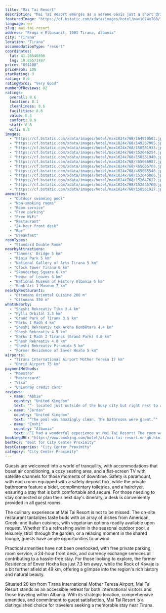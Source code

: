 ```yaml
---
title: "Mai Tai Resort"
description: "Mai Tai Resort emerges as a serene oasis just a short drive from the heart of Tirana, offering a blend of comfort, convenience, and culinary delights."
featuredImage: "https://cf.bstatic.com/xdata/images/hotel/max1024x768/164950502.jpg?k=c92a4b679ba333112017afb31bbf66493abb18334011cab25b07cc1e2c753587&o=&hp=1"
language: en
slug: mai-tai-resort
address: "Rruga e Elbasanit, 1001 Tirana, Albania"
city: "Tirana"
location: "Tirana"
accommodationType: "resort"
coordinates:
  lat: 41.28540896
  lng: 19.85571487
price: "US$108"
priceFrom: 108
starRating: 3
rating: 8.6
ratingWords: "Very Good"
numberOfReviews: 82
ratings:
  overall: 8.6
  location: 8.1
  cleanliness: 8.6
  facilities: 8.6
  value: 8.4
  comfort: 8.9
  staff: 8.8
  wifi: 8.8
images:
  - "https://cf.bstatic.com/xdata/images/hotel/max1024x768/164950502.jpg?k=c92a4b679ba333112017afb31bbf66493abb18334011cab25b07cc1e2c753587&o=&hp=1"
  - "https://cf.bstatic.com/xdata/images/hotel/max1024x768/149267905.jpg?k=3282b1c682b34669f27558614ca3d9ecaff13bb80aa6468aa05c8c1b5a6d4161&o=&hp=1"
  - "https://cf.bstatic.com/xdata/images/hotel/max1024x768/150561933.jpg?k=a5e11f77d43aee1c6d286e4c0925dc97818233e5a26cfd0e7d7e609554bb7960&o=&hp=1"
  - "https://cf.bstatic.com/xdata/images/hotel/max1024x768/152646254.jpg?k=c3381f6987528329f5dffc04d0a830327d37cd834c71d1d1f2db970e909a5dce&o=&hp=1"
  - "https://cf.bstatic.com/xdata/images/hotel/max1024x768/150561940.jpg?k=33f79eeefd2cba2b8d0898d1a116ed1ab1401d70c2220dc1f5dd57620cf03d94&o=&hp=1"
  - "https://cf.bstatic.com/xdata/images/hotel/max1024x768/465086087.jpg?k=cd7cb7ad0e9f96ca852d87bdca514a291e58481faa1e148c4792eb5a78b732f8&o=&hp=1"
  - "https://cf.bstatic.com/xdata/images/hotel/max1024x768/465085768.jpg?k=f15f7c10370fc4fceeed3f6d0a3deb3bac04da4e886913fdbf258fb316973269&o=&hp=1"
  - "https://cf.bstatic.com/xdata/images/hotel/max1024x768/465085546.jpg?k=2f79dfcbb5b9b239771ddacda91d93b4e514c3c271b5a4005b6e18186a6e317c&o=&hp=1"
  - "https://cf.bstatic.com/xdata/images/hotel/max1024x768/152645866.jpg?k=17837b341d01b54c4f63d999e7eb588e77273593efa932209603830607b28b60&o=&hp=1"
  - "https://cf.bstatic.com/xdata/images/hotel/max1024x768/152647622.jpg?k=85c3dd1128ca8a8891805ff284d804c4bf3031a908207fb3db61dc145d7804d3&o=&hp=1"
  - "https://cf.bstatic.com/xdata/images/hotel/max1024x768/152645760.jpg?k=30dea1002898647db3c30fd09e12f0fdbe948c646f1e4a6d0d2a046d0fd3a453&o=&hp=1"
  - "https://cf.bstatic.com/xdata/images/hotel/max1024x768/150561927.jpg?k=81dcb07b7efe19324afb658abdb2bcc64915d3ecc2c61eb6eeff4f8e5a112e77&o=&hp=1"
amenities:
  - "Outdoor swimming pool"
  - "Non-smoking rooms"
  - "Room service"
  - "Free parking"
  - "Free WiFi"
  - "Restaurant"
  - "24-hour front desk"
  - "Bar"
  - "Breakfast"
roomTypes:
  - "Standard Double Room"
nearbyAttractions:
  - "Tanners' Bridge 5 km"
  - "Rinia Park 5 km"
  - "National Gallery of Arts Tirana 5 km"
  - "Clock Tower Tirana 6 km"
  - "Skanderbeg Square 6 km"
  - "House of Leaves 6 km"
  - "National Museum of History Albania 6 km"
  - "Bunk'Art 1 Museum 7 km"
nearbyRestaurants:
  - "Ottomans Oriental Cuisine 200 m"
  - "Ottomans 350 m"
whatsNearby:
  - "Sheshi Rekreativ Tika 3.4 km"
  - "Pylli Orbital 3.8 km"
  - "Grand Park of Tirana 3.9 km"
  - "Parku I Madh 4 km"
  - "Sheshi Rekreativ tek Arena Kombëtare 4.4 km"
  - "Shesh Rekreativ 4.5 km"
  - "Parku I Madh I Tiranës (Grand Park) 4.6 km"
  - "Shesh Rekreativ 4.8 km"
  - "Sheshi Rekreativ Piramida 5 km"
  - "Former Residence of Enver Hoxha 5 km"
airports:
  - "Tirana International Airport Mother Teresa 17 km"
  - "Ohrid Airport 75 km"
paymentMethods:
  - "Maestro"
  - "Mastercard"
  - "Visa"
  - "UnionPay credit card"
reviews:
  - name: "Abbie"
    country: "United Kingdom"
    text: "“- located just outside of the busy city but right next to a shopping Center so it was easy to get a bus or taxi to places - The pool was clean and a great place to relax I travelled at the end of the “summer season” on the weekend the music was...”"
  - name: "Jordan"
    country: "United Kingdom"
    text: "“The pool was amazingly clean. The bathrooms were great.”"
  - name: "Enxhi"
    country: "Albania"
    text: "“I had a wonderful experience at Mai Tai Resort! The room was very clean, comfortable and spacious. The staff is extremely efficient, pleasant and helpful. The breakfast was delicious with plenty of choice. The price is very convenient and the...”"
bookingURL: "https://www.booking.com/hotel/al/mai-tai-resort.en-gb.html?aid=8035640"
bestFor: "Best for City Center Proximity"
bestCategories: "City Center Proximity"
category: "City Center Proximity"
---
```


Guests are welcomed into a world of tranquility, with accommodations that boast air conditioning, a cozy seating area, and a flat-screen TV with satellite channels for those moments of downtime. Safety is paramount, with each room equipped with a safety deposit box, while the private bathrooms feature a bidet, complimentary toiletries, and a hairdryer, ensuring a stay that is both comfortable and secure. For those needing to stay connected or plan their next day's itinerary, a desk is conveniently provided in all guest rooms.

The culinary experience at Mai Tai Resort is not to be missed. The on-site restaurant tantalizes taste buds with an array of dishes from American, Greek, and Italian cuisines, with vegetarian options readily available upon request. Whether it's a refreshing swim in the seasonal outdoor pool, a leisurely stroll through the garden, or a relaxing moment in the shared lounge, guests have ample opportunities to unwind.

Practical amenities have not been overlooked, with free private parking, room service, a 24-hour front desk, and currency exchange services all contributing to a hassle-free stay. For those looking to explore, the former Residence of Enver Hoxha lies just 7.3 km away, while the Rock of Kavaje is a bit further afield at 49 km, offering a glimpse into the region's rich history and natural beauty.

Situated 20 km from Tirana International Mother Teresa Airport, Mai Tai Resort stands as an accessible retreat for both international visitors and those traveling within Albania. With its strategic location, comprehensive amenities, and commitment to guest satisfaction, Mai Tai Resort is a distinguished choice for travelers seeking a memorable stay near Tirana.